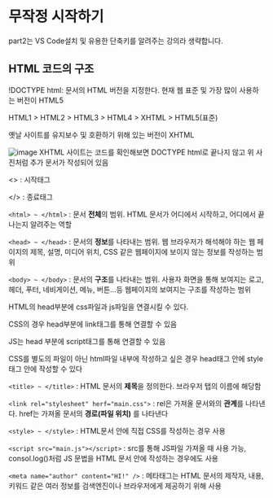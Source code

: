# 무작정 시작하기
part2는 VS Code설치 및 유용한 단축키를 알려주는 강의라 생략합니다.

## HTML 코드의 구조
!DOCTYPE html: 문서의 HTML 버전을 지정한다. 현재 웹 표준 및 가장 많이 사용하는 버전이 HTML5

HTML1 > HTML2 > HTML3 > HTML4 > XHTML > HTML5(표준)

옛날 사이트를 유지보수 및 호환하기 위해 있는 버전이 XHTML

![image](https://github.com/SAMEZ-0129/FE_Study/assets/81644075/915cd36f-6b70-4faf-8e64-65045355bc8a)
XHTML 사이트는 코드를 확인해보면 DOCTYPE html로 끝나지 않고 위 사진처럼 추가 문서가 작성되어 있음

<> : 시작태그

</> : 종료태그

```<html> ~ </html>``` : 문서 **전체**의 범위. HTML 문서가 어디에서 시작하고, 어디에서 끝나는지 알려주는 역할

```<head> ~ </head>``` : 문서의 **정보**를 나타내는 범위. 웹 브라우저가 해석해야 하는 웹 페이지의 제목, 설명, 미디어 위치, CSS 같은 웹페이지에 보이지 않는 정보를 작성하는 범위

```<body> ~ </body>``` : 문서의 **구조**를 나타내는 범위. 사용자 화면을 통해 보여지는 로고, 헤더, 푸터, 네비게이션, 메뉴, 버튼...등 웹페이지의 보여지는 구조를 작성하는 범위

HTML의 head부분에 css파일과 js파일을 연결시킬 수 있다.

CSS의 경우 head부분에 link태그를 통해 연결할 수 있음

JS는 head 부분에 script태그를 통해 연결할 수 있음

CSS를 별도의 파일이 아닌 html파일 내부에 작성하고 싶은 경우 head태그 안에 style태그 안에 작성할 수 있다

```<title> ~ </title>``` : HTML 문서의 **제목**을 정의한다. 브라우저 탭의 이름에 해당함

```<link rel="stylesheet" herf="main.css">``` : rel은 가져올 문서와의 **관계**를 나타낸다. href는 가져올 문서의 **경로(파일 위치)** 를 나타낸다

```<style> ~ </style>``` : HTML문서 안에 직접 CSS를 작성하는 경우 사용

```<script src="main.js"></script>``` : src를 통해 JS파일 가져올 때 사용 가능, consol.log()처럼 JS 문법을 HTML 문서 안에 작성하는 경우에도 사용

```<meta name="author" content="HI!" />``` : 메타태그는 HTML 문서의 제작자, 내용, 키워드 같은 여러 정보를 검색엔진이나 브라우저에게 제공하기 위해 사용
